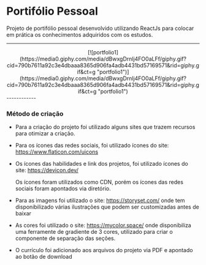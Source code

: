 # Portifólio Pessoal

Projeto de portifólio pessoal desenvolvido utilizando ReactJs para colocar em prática os conhecimentos adquiridos com os estudos.

---

<center>
[![portfolio1](https://media0.giphy.com/media/dBwxgDrnlj4FO0aLFf/giphy.gif?cid=790b7611a92c3e4dbaaa8365d906fa4adb4431bd57169571&rid=giphy.gif&ct=g "portfolio1")](https://media0.giphy.com/media/dBwxgDrnlj4FO0aLFf/giphy.gif?cid=790b7611a92c3e4dbaaa8365d906fa4adb4431bd57169571&rid=giphy.gif&ct=g "portfolio1")
</center>
------------

### Método de criação

- Para a criação do projeto foi utilizado alguns sites que trazem recursos para otimizar a criação.

- Para os ícones das redes sociais, foi utilizado ícones do site: https://www.flaticon.com/uicons

- Os ícones das habilidades e link dos projetos, foi utilizado ícones do site: https://devicon.dev/

  Os ícones foram utilizados como CDN, porém os ícones das redes sociais foram apontados via diretório.

- Para as imagens foi utilizado o site: https://storyset.com/ onde tem disponibilizado várias ilustrações que podem ser customizadas antes de baixar

- As cores foi utilizado o site: https://mycolor.space/ onde disponibiliza uma ferramente de gradiente de 3 cores, utilizado para criar o componente de separação das seções.

- O currículo foi adicionado aos arquivos do projeto via PDF e apontado ao botão de download
